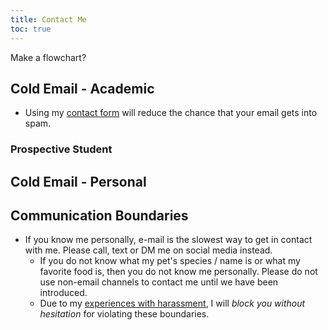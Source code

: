 ```yaml
---
title: Contact Me
toc: true
---
```


Make a flowchart? 

## Cold Email - Academic
* Using my [contact form](https://litchin.wordpress.com/contact/) will reduce the chance that your email gets into spam.

### Prospective Student

## Cold Email - Personal


## Communication Boundaries
* If you know me personally, e-mail is the slowest way to get in contact with me. Please call, text or DM me on social media instead.
	* If you do not know what my pet's species / name is or what my favorite food is, then you do not know me personally. Please do not use non-email channels to contact me until we have been introduced.
	* Due to my [experiences with harassment](https://journals.uic.edu/ojs/index.php/fm/article/view/11674), I will *block you without hesitation* for violating these boundaries.
